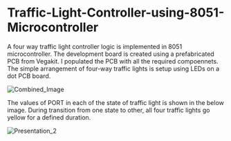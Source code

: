 # Traffic-Light-Controller-using-8051-Microcontroller
A four way traffic light controller logic is implemented in 8051 microcontroller. The development board is created using a prefabricated PCB from Vegakit. I populated the PCB with all the required compoennets. The simple arrangement of four-way traffic lights is setup using LEDs on a dot PCB board.

![Combined_Image](https://github.com/user-attachments/assets/f4f806b3-658e-4962-a018-11a4e9c1ed5e)

The values of PORT in each of the state of traffic light is shown in the below image. During transition from one state to other, all four traffic lights go yellow for a defined duration.

![Presentation_2](https://github.com/user-attachments/assets/be6f7d35-4cb9-453f-8885-9d7b5b922884)
